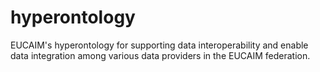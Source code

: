 # hyperontology
EUCAIM's hyperontology for supporting data interoperability and enable data integration among various data providers in the EUCAIM federation.
